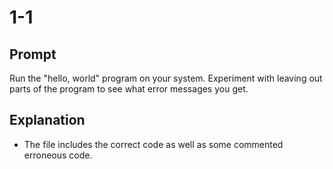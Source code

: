 # 1-1

## Prompt
Run the "hello, world" program on your system. Experiment with leaving out parts of the program
to see what error messages you get.

## Explanation
- The file includes the correct code as well as some commented erroneous code.
